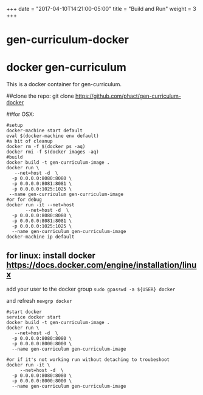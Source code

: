 +++
date = "2017-04-10T14:21:00-05:00"
title = "Build and Run"
weight = 3
+++

# gen-curriculum-docker

# docker gen-curriculum

This is a docker container for gen-curriculum.

##clone the repo: git clone https://github.com/phact/gen-curriculum-docker

##for OSX:

```
#setup
docker-machine start default
eval $(docker-machine env default)
#a bit of cleanup
docker rm -f $(docker ps -aq)
docker rmi -f $(docker images -aq)
#build
docker build -t gen-curriculum-image .
docker run \
   --net=host -d  \
  -p 0.0.0.0:8080:8080 \
  -p 0.0.0.0:8081:8081 \
  -p 0.0.0.0:1025:1025 \
 --name gen-curriculum gen-curriculum-image
#or for debug
docker run -it --net=host 
       --net=host -d  \
  -p 0.0.0.0:8080:8080 \
  -p 0.0.0.0:8081:8081 \
  -p 0.0.0.0:1025:1025 \
  --name gen-curriculum gen-curriculum-image
docker-machine ip default
```


## for linux: install docker https://docs.docker.com/engine/installation/linux

add your user to the docker group `sudo gpasswd -a ${USER} docker`

and refresh `newgrp docker`

```
#start docker
service docker start
docker build -t gen-curriculum-image .
docker run \
   --net=host -d  \
  -p 0.0.0.0:8080:8080 \
  -p 0.0.0.0:8000:8000 \
  --name gen-curriculum gen-curriculum-image
  
#or if it's not working run without detaching to troubeshoot
docker run -it \
     --net=host -d  \
  -p 0.0.0.0:8080:8080 \
  -p 0.0.0.0:8000:8000 \
  --name gen-curriculum gen-curriculum-image
```
